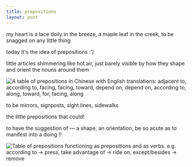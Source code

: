 ```yaml
---
title: prepositions
layout: post
---
```


my heart is a lace doily in the breeze, a maple leaf in the creek, to be snagged on any little thing

today it's the idea of prepositions :')

little articles shimmering like hot air, just barely visible by how they shape and orient the nouns around them

![A table of prepositions in Chinese with English translations: adjacent to, according to, facing, facing, toward, depend on, depend on, according to, along, toward, for, facing, along](https://pbs.twimg.com/media/FXcdF1XVUAEwFQ1?format=jpg&name=large)

to be mirrors, signposts, sight lines, sidewalks

the little prepositions that could!

to have the suggestion of — a shape, an orientation, be so acute as to manifest into a doing !!

![Table of prepositions functioning as prepositions and as verbs. e.g. according to -> press, take advantage of -> ride on, except/besides -> remove](https://pbs.twimg.com/media/FXcjQHBUsAAzpks?format=jpg&name=large)